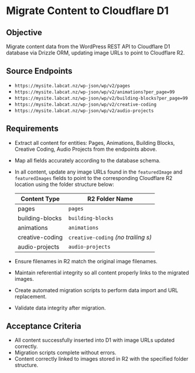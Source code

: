 # Migrate Content to Cloudflare D1

## Objective
Migrate content data from the WordPress REST API to Cloudflare D1 database via Drizzle ORM, updating image URLs to point to Cloudflare R2.

## Source Endpoints
- `https://mysite.labcat.nz/wp-json/wp/v2/pages`
- `https://mysite.labcat.nz/wp-json/wp/v2/animations?per_page=99`
- `https://mysite.labcat.nz/wp-json/wp/v2/building-blocks?per_page=99`
- `https://mysite.labcat.nz/wp-json/wp/v2/creative-coding`
- `https://mysite.labcat.nz/wp-json/wp/v2/audio-projects`

## Requirements
- Extract all content for entities: Pages, Animations, Building Blocks, Creative Coding, Audio Projects from the endpoints above.
- Map all fields accurately according to the database schema.
- In all content, update any image URLs found in the `featuredImage` and `featuredImages` fields to point to the corresponding Cloudflare R2 location using the folder structure below:

  | Content Type     | R2 Folder Name    |
  |------------------|-------------------|
  | pages            | `pages`           |
  | building-blocks   | `building-blocks` |
  | animations       | `animations`      |
  | creative-coding  | `creative-coding` *(no trailing s)* |
  | audio-projects   | `audio-projects`   |

- Ensure filenames in R2 match the original image filenames.
- Maintain referential integrity so all content properly links to the migrated images.
- Create automated migration scripts to perform data import and URL replacement.
- Validate data integrity after migration.

## Acceptance Criteria
- All content successfully inserted into D1 with image URLs updated correctly.
- Migration scripts complete without errors.
- Content correctly linked to images stored in R2 with the specified folder structure.
